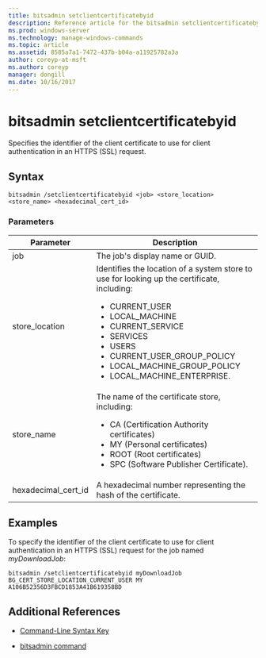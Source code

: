 ```yaml
---
title: bitsadmin setclientcertificatebyid
description: Reference article for the bitsadmin setclientcertificatebyid command, which specifies the identifier of the client certificate to use for client authentication in an HTTPS (SSL) request
ms.prod: windows-server
ms.technology: manage-windows-commands
ms.topic: article
ms.assetid: 8585a7a1-7472-437b-b04a-a11925782a3a
author: coreyp-at-msft
ms.author: coreyp
manager: dongill
ms.date: 10/16/2017
---
```


# bitsadmin setclientcertificatebyid

Specifies the identifier of the client certificate to use for client authentication in an HTTPS (SSL) request.

## Syntax

```
bitsadmin /setclientcertificatebyid <job> <store_location> <store_name> <hexadecimal_cert_id>
```

### Parameters

| Parameter | Description |
| -------------- | -------------- |
| job | The job's display name or GUID. |
| store_location | Identifies the location of a system store to use for looking up the certificate, including:<ul><li>CURRENT_USER</li><li>LOCAL_MACHINE</li><li>CURRENT_SERVICE</li><li>SERVICES</li><li>USERS</li><li>CURRENT_USER_GROUP_POLICY</li><li>LOCAL_MACHINE_GROUP_POLICY</li><li>LOCAL_MACHINE_ENTERPRISE.</li></ul> |
| store_name | The name of the certificate store, including:<ul><li>CA (Certification Authority certificates)</li><li>MY (Personal certificates)</li><li>ROOT (Root certificates)</li><li>SPC (Software Publisher Certificate).</li></ul> |
| hexadecimal_cert_id | A hexadecimal number representing the hash of the certificate. |

## Examples

To specify the identifier of the client certificate to use for client authentication in an HTTPS (SSL) request for the job named *myDownloadJob*:

```
bitsadmin /setclientcertificatebyid myDownloadJob BG_CERT_STORE_LOCATION_CURRENT_USER MY A106B52356D3FBCD1853A41B619358BD
```

## Additional References

- [Command-Line Syntax Key](command-line-syntax-key.md)

- [bitsadmin command](bitsadmin.md)

